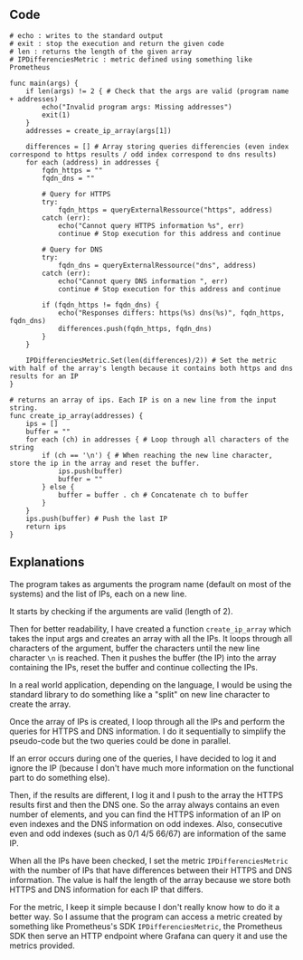## Code

```
# echo : writes to the standard output
# exit : stop the execution and return the given code
# len : returns the length of the given array
# IPDifferenciesMetric : metric defined using something like Prometheus

func main(args) {
    if len(args) != 2 { # Check that the args are valid (program name + addresses)
        echo("Invalid program args: Missing addresses")
        exit(1)
    }
    addresses = create_ip_array(args[1])
    
    differences = [] # Array storing queries differencies (even index correspond to https results / odd index correspond to dns results)
    for each (address) in addresses { 
        fqdn_https = ""
        fqdn_dns = ""
        
        # Query for HTTPS
        try: 
            fqdn_https = queryExternalRessource("https", address)
        catch (err):
            echo("Cannot query HTTPS information %s", err)
            continue # Stop execution for this address and continue
            
        # Query for DNS
        try:         
            fqdn_dns = queryExternalRessource("dns", address)
        catch (err):
            echo("Cannot query DNS information ", err)
            continue # Stop execution for this address and continue
        
        if (fqdn_https != fqdn_dns) {
            echo("Responses differs: https(%s) dns(%s)", fqdn_https, fqdn_dns)
            differences.push(fqdn_https, fqdn_dns)
        }
    }
    
    IPDifferenciesMetric.Set(len(differences)/2)) # Set the metric with half of the array's length because it contains both https and dns results for an IP
}

# returns an array of ips. Each IP is on a new line from the input string.
func create_ip_array(addresses) {
    ips = []
    buffer = ""
    for each (ch) in addresses { # Loop through all characters of the string
        if (ch == '\n') { # When reaching the new line character, store the ip in the array and reset the buffer.
            ips.push(buffer)
            buffer = ""
        } else {
            buffer = buffer . ch # Concatenate ch to buffer
        }
    }
    ips.push(buffer) # Push the last IP
    return ips
}
```

## Explanations

The program takes as arguments the program name (default on most of the systems) and the list of IPs, each on a new line.

It starts by checking if the arguments are valid (length of 2).

Then for better readability, I have created a function `create_ip_array` which takes the input args and creates an array with all the IPs. It loops through all characters of the argument, buffer the characters until the new line character `\n` is reached. Then it pushes the buffer (the IP) into the array containing the IPs, reset the buffer and continue collecting the IPs.

In a real world application, depending on the language, I would be using the standard library to do something like a "split" on new line character to create the array.

Once the array of IPs is created, I loop through all the IPs and perform the queries for HTTPS and DNS information. I do it sequentially to simplify the pseudo-code but the two queries could be done in parallel.

If an error occurs during one of the queries, I have decided to log it and ignore the IP (because I don't have much more information on the functional part to do something else).

Then, if the results are different, I log it and I push to the array the HTTPS results first and then the DNS one. So the array always contains an even number of elements, and you can find the HTTPS information of an IP on even indexes and the DNS information on odd indexes. Also, consecutive even and odd indexes (such as 0/1 4/5 66/67) are information of the same IP.

When all the IPs have been checked, I set the metric `IPDifferenciesMetric` with the number of IPs that have differences between their HTTPS and DNS information. The value is half the length of the array because we store both HTTPS and DNS information for each IP that differs.

For the metric, I keep it simple because I don't really know how to do it a better way. So I assume that the program can access a metric created by something like Prometheus's SDK `IPDifferenciesMetric`, the Prometheus SDK then serve an HTTP endpoint where Grafana can query it and use the metrics provided.
